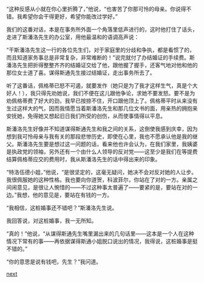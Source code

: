 
“这种反感从小就在你心里折腾了，”他说，“也害苦了你那可怜的母亲。你说得不错。我希望你会干得更好，希望你能改过学好。”

我们的这番对话，本是在事务所外面一个角落里低声进行的，这时他打住了话头，走进了斯潘洛先生的办公室，用他最温和的语调高声说：

“干斯潘洛先生这一行的各位先生们，对于家庭里的分歧和争执，都是看惯了的，而且知道家务事总是非常复杂，非常难断的！”说完就付了办结婚证的手续费。斯潘洛先生把折得整整齐齐的结婚证交给了他，跟他握了握手，还客气地对他和他的那位女士道了喜。谋得斯通先生接过结婚证，走出事务所去了。

听了这番话，佩格蒂已怒不可遏，就要发作（她只是为了我才这样生气，真是个大好人！），我只得先劝她说，我们不便在这儿跟他争论，求她不要发怒。要不是为劝佩格蒂费了好大的劲，我早已按捺不住，开口跟他顶上了。佩格蒂平时从来没有生过这样大的气，因而我情愿当着斯潘洛先生和那几位文书的面，用亲热的拥抱来安抚她，免得她又想起旧日我们所受的创伤，从而使事情得以平息。

斯潘洛先生好像并不知道谋得斯通先生和我之间的关系，这倒使我感到庆幸，因为想到我可怜母亲与我有关的那段悲惨历史，即使在心里，我也不愿承认他是我的继父。斯潘洛先生要是想过这一问题的话，看来他也许会认为，在我们家里，我姨婆是执政党的领袖，另外还有一个由什么人领导的反对党——这至少是我们在等提费结算佩格蒂应交的费用时，我从斯潘洛先生的话中得出来的印象。

“特洛伍德小姐，”他说，“是很坚定的，这毫无疑问，她决不会对反对她的人让步。我很佩服她的这种性格。我也要向你道贺，科波菲尔，你站在了对的一方。亲属之间闹意见，是很让人惋惜的——不过这种事太普遍了——要紧的是，要站在对的一边。”我想，他的意见是，要站在有钱的一方。

“我相信，这桩婚事还不错吧？”斯潘洛先生说。

我回答说，对这桩婚事，我一无所知。

“真的！”他说，“从谋得斯通先生嘴里漏出来的几句话里——这本是一个人在这种情况下常有的事——再依据谋得斯通小姐脱口说出的情况，我得说，这桩婚事是挺不错的。”

“你的意思是说有钱吧，先生？”我问道。

[next](page425.md)